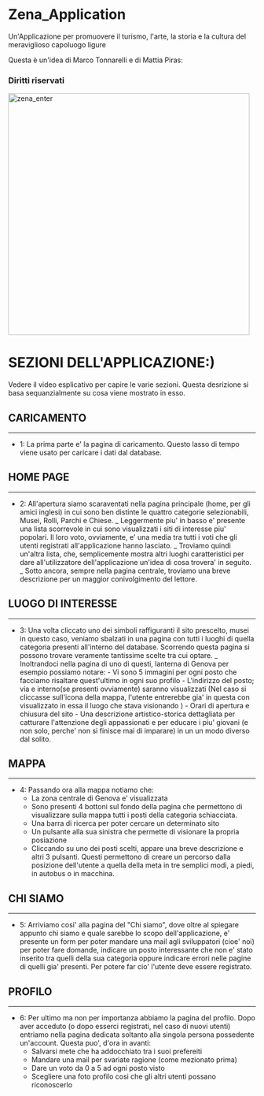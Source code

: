 # Zena_Application
Un'Applicazione per promuovere il turismo, l'arte, la storia e la cultura del meraviglioso capoluogo ligure

Questa è un'idea di Marco Tonnarelli e di Mattia Piras: 
### Diritti riservati

<img width="491" alt="zena_enter" src="https://user-images.githubusercontent.com/92534255/163574540-f78175c2-26f0-4d7a-8ff8-95702dfc6146.png">


# SEZIONI DELL'APPLICAZIONE:)
 Vedere il video esplicativo per capire le varie sezioni. Questa desrizione si basa sequanzialmente su cosa viene mostrato in esso.

## CARICAMENTO
______________________________________________________________________________________________________________________________

 - 1: La prima parte e' la pagina di caricamento. Questo lasso di tempo viene usato per caricare i dati dal database.
 
## HOME PAGE
_______________________________________________________________________________________________________________________________

 - 2: All'apertura siamo scaraventati nella pagina principale (home, per gli amici inglesi) in cui sono ben distinte le quattro categorie selezionabili, Musei, Rolli, Parchi e Chiese.
        _ Leggermente piu' in basso e' presente una lista scorrevole in cui sono visualizzati i siti di interesse piu' popolari. Il loro voto, ovviamente, e' una media tra tutti i voti che gli utenti registrati all'applicazione hanno lasciato.
        _ Troviamo quindi un'altra lista, che, semplicemente mostra altri luoghi caratteristici per dare all'utilizzatore dell'applicazione un'idea di cosa trovera' in seguito.
        _ Sotto ancora, sempre nella pagina centrale, troviamo una breve descrizione per un maggior conivolgimento del lettore.


## LUOGO DI INTERESSE 
___________________________________________________________________________________________________________________

 - 3: Una volta cliccato uno dei simboli raffiguranti il sito prescelto, musei in questo caso, veniamo sbalzati in una pagina con tutti i luoghi di quella categoria presenti all'interno del database. Scorrendo questa pagina si possono trovare veramente tantissime scelte tra cui optare.
    _ Inoltrandoci nella pagina di uno di questi, lanterna di Genova per esempio possiamo notare:
        - Vi sono 5 immagini per ogni posto che facciamo risaltare quest'ultimo in ogni suo profilo
        - L'indirizzo del posto; via e interno(se presenti ovviamente) saranno visualizzati (Nel caso si cliccasse sull'icona della mappa, l'utente entrerebbe gia' in questa con visualizzato in essa il luogo che stava visionando )
        - Orari di apertura e chiusura del sito
        - Una descrizione artistico-storica dettagliata per catturare l'attenzione degli appassionati e per educare i piu' giovani (e non solo, perche' non si finisce mai di imparare) in un un modo diverso dal solito.

## MAPPA
__________________________________________________________________________________________________________________________________

- 4: Passando ora alla mappa notiamo che:
    - La zona centrale di Genova e' visualizzata
    - Sono presenti 4 bottoni sul  fondo della pagina che permettono di visualizzare sulla mappa tutti i posti della categoria schiacciata.
    - Una barra di ricerca per poter cercare un determinato sito
    - Un pulsante alla sua sinistra che permette di visionare la propria posiazione
    - Cliccando su uno dei posti scelti, appare una breve descrizione e altri 3 pulsanti. Questi permettono di creare un percorso dalla posizione dell'utente a quella della meta in tre semplici modi, a piedi, in autobus o in macchina.

## CHI SIAMO
_____________________________________________________________________________________________________________________________

- 5: Arriviamo cosi' alla pagina del "Chi siamo", dove oltre al spiegare appunto chi siamo e quale sarebbe lo scopo dell'applicazione, e' presente un form per poter mandare una mail agli sviluppatori (cioe' noi) per poter fare domande, indicare un posto interessante che non e' stato inserito tra quelli della sua categoria oppure indicare errori nelle pagine di quelli gia' presenti. Per potere far cio' l'utente deve essere registrato.

## PROFILO
_______________________________________________________________________________________________________________________________

- 6: Per ultimo ma non per importanza abbiamo la pagina del profilo. Dopo aver acceduto (o dopo esserci registrati, nel caso di nuovi utenti) entriamo nella pagina dedicata soltanto alla singola persona possedente un'account. Questa puo', d'ora in avanti:
    - Salvarsi mete che ha addocchiato tra  i suoi prefereiti
    - Mandare una mail per svariate ragione (come mezionato prima)
    - Dare un voto da 0 a 5 ad ogni posto visto
    - Scegliere una foto profilo cosi che gli altri utenti possano riconoscerlo
    
